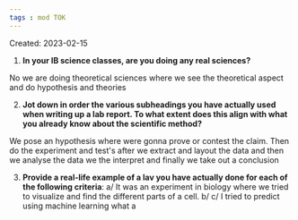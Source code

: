```yaml
---
tags : mod TOK
---
```

Created: 2023-02-15 

1. **In your IB science classes, are you doing any real sciences?**

No we are doing theoretical sciences where we see the theoretical aspect and do hypothesis and theories

2. **Jot down in order the various subheadings you have actually used when writing up a lab report. To what extent does this align with what you already know about the scientific method?**

We pose an hypothesis where were gonna prove or contest the claim. Then do the experiment and test's after we extract and layout the data and then we analyse the data we the interpret and finally we take out a conclusion 

3. **Provide a real-life example of a lav you have actually done for each of the following criteria**: 
  a/  It was an experiment in biology where we tried to visualize and find the different parts of a cell.
  b/ 
  c/ I tried to predict using machine learning what a  